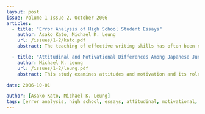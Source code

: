 ```yaml
---
layout: post
issue: Volume 1 Issue 2, October 2006
articles:
  - title: "Error Analysis of High School Student Essays"
    author: Asako Kato, Michael K. Leung
    url: /issues/1-2/kato.pdf
    abstract: The teaching of effective writing skills has often been neglected in Japanese high school curriculums despite the fact that the Ministry of Education places an emphasis on writing as an important productive skill. To what extent can high school students “write” essays in English? This paper focuses on prominent errors found in high school students’ essays submitted to an annual writing contest in Saitama Prefecture, eastern Japan. The paper also explores ways to effectively teach and learn writing in Japan.

  - title: "Attitudinal and Motivational Differences Among Japanese Junior High School Students Towards English Education in Japan"
    author: Michael K. Leung
    url: /issues/1-2/leung.pdf
    abstract: This study examines attitudes and motivation and its role in the study of English in the Japanese junior high school EFL setting. Using extensive qualitative and statistical quantitative data analysis, the author attempts to gauge attitudinal and motivational trends among junior high school students towards English education. The purpose of this study was to investigate the primary sources of motivation for students, and whether there would be changes in these attitudes and motivations towards English education as they progressed from their first-year to third-year of study.

date: 2006-10-01

author: [Asako Kato, Michael K. Leung]
tags: [error analysis, high school, essays, attitudinal, motivational, junior high school, english]
---
```

